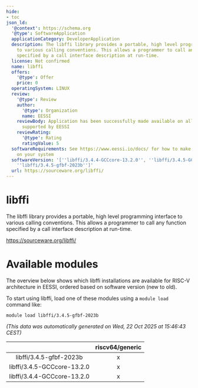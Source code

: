 ```yaml
---
hide:
- toc
json_ld:
  '@context': https://schema.org
  '@type': SoftwareApplication
  applicationCategory: DeveloperApplication
  description: The libffi library provides a portable, high level programming interface
    to various calling conventions. This allows a programmer to call any function
    specified by a call interface description at run-time.
  license: Not confirmed
  name: libffi
  offers:
    '@type': Offer
    price: 0
  operatingSystem: LINUX
  review:
    '@type': Review
    author:
      '@type': Organization
      name: EESSI
    reviewBody: Application has been successfully made available on all architectures
      supported by EESSI
    reviewRating:
      '@type': Rating
      ratingValue: 5
  softwareRequirements: See https://www.eessi.io/docs/ for how to make EESSI available
    on your system
  softwareVersion: '[''libffi/3.4.4-GCCcore-13.2.0'', ''libffi/3.4.5-GCCcore-13.2.0'',
    ''libffi/3.4.5-gfbf-2023b'']'
  url: https://sourceware.org/libffi/
---
```


libffi
======


The libffi library provides a portable, high level programming interface to various calling conventions. This allows a programmer to call any function specified by a call interface description at run-time.

https://sourceware.org/libffi/
# Available modules


The overview below shows which libffi installations are available for RISC-V architecture in EESSI, ordered based on software version (new to old).

To start using libffi, load one of these modules using a `module load` command like:

```shell
module load libffi/3.4.5-gfbf-2023b
```

*(This data was automatically generated on Wed, 22 Oct 2025 at 15:46:43 CEST)*

| |riscv64/generic|
| :---: | :---: |
|libffi/3.4.5-gfbf-2023b|x|
|libffi/3.4.5-GCCcore-13.2.0|x|
|libffi/3.4.4-GCCcore-13.2.0|x|
